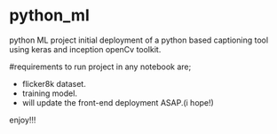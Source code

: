 # python_ml
python ML project
initial deployment of a python based captioning tool using keras and inception openCv toolkit.


#requirements to run project in any notebook are;
- flicker8k dataset.
- training model.
- will update the front-end deployment ASAP.(i hope!)


enjoy!!!
